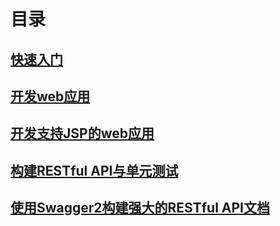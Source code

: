# 目录
## [快速入门](HelloWorld.md)
## [开发web应用](开发web应用.md)
## [开发支持JSP的web应用](开发支持JSP的web应用.md)
## [构建RESTful API与单元测试](构建RESTfulAPI与单元测试.md)
## [使用Swagger2构建强大的RESTful API文档](使用Swagger2构建强大的RESTfulAPI文档.md)